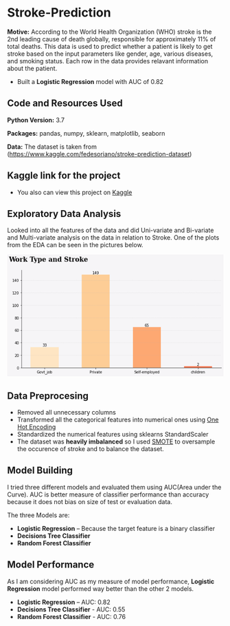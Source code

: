 # Stroke-Prediction

**Motive:** According to the World Health Organization (WHO) stroke is the 2nd leading cause of death globally, responsible for approximately 11% of total deaths. This data is used to predict whether a patient is likely to get stroke based on the input parameters like gender, age, various diseases, and smoking status. Each row in the data provides relavant information about the patient.
* Built a **Logistic Regression** model with AUC of 0.82

## Code and Resources Used 
**Python Version:** 3.7  

**Packages:** pandas, numpy, sklearn, matplotlib, seaborn

**Data:** The dataset is taken from (https://www.kaggle.com/fedesoriano/stroke-prediction-dataset)

## Kaggle link for the project
* You also can view this project on [Kaggle](https://www.kaggle.com/ruthvikpvs/stroke-data-analysis-and-prediction)

## Exploratory Data Analysis
Looked into all the features of the data and did Uni-variate and Bi-variate and Multi-variate analysis on the data in relation to Stroke. One of the plots from the EDA can be seen in the pictures below.

![alt text](https://github.com/ricky1435/Stroke-Prediction/blob/main/Work%20type%20and%20stroke.png "Relation between Work type and Stroke Occurence")

## Data Preprocesing
* Removed all unnecessary columns
* Transformed all the categorical features into numerical ones using [One Hot Encoding](https://scikit-learn.org/stable/modules/generated/sklearn.preprocessing.OneHotEncoder.html)
* Standardized the numerical features using sklearns StandardScaler
* The dataset was **heavily imbalanced** so I used [SMOTE](https://machinelearningmastery.com/smote-oversampling-for-imbalanced-classification/) to oversample the occurence of stroke and to balance the dataset.

## Model Building

I tried three different models and evaluated them using AUC(Area under the Curve). AUC is better measure of classifier performance than accuracy because it does not bias on size of test or evaluation data.

The three Models are:
*	**Logistic Regression** – Because the target feature is a binary classifier
* **Decisions Tree Classifier**
* **Random Forest Classifier**

## Model Performance
As I am considering AUC as my measure of model performance, **Logistic Regression** model performed way better than the other 2 models.

*	**Logistic Regression** – AUC: 0.82
* **Decisions Tree Classifier** - AUC: 0.55
* **Random Forest Classifier** - AUC: 0.76


